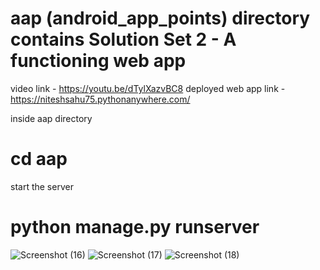 # aap (android_app_points) directory contains Solution Set 2 - A functioning web app

video link - https://youtu.be/dTylXazvBC8
deployed web app link - https://niteshsahu75.pythonanywhere.com/

inside aap directory
# cd aap
start the server
# python manage.py runserver

![Screenshot (16)](https://user-images.githubusercontent.com/90353118/200889213-7e8c16f9-f253-424a-82a9-8f9f319a5d6e.png)
![Screenshot (17)](https://user-images.githubusercontent.com/90353118/200889244-8cd791c1-e766-428e-94c9-2a67eb5ee624.png)
![Screenshot (18)](https://user-images.githubusercontent.com/90353118/200889268-c78ec2d6-9090-4a81-9a66-7a9a7aac3fe5.png)
